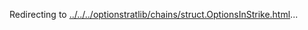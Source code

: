 Redirecting to
[../../../optionstratlib/chains/struct.OptionsInStrike.html](../../../optionstratlib/chains/struct.OptionsInStrike.html)\...
